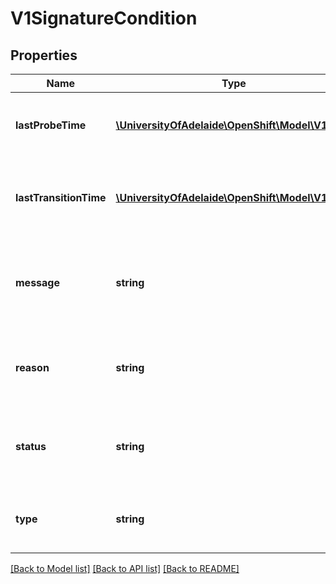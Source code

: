 # V1SignatureCondition

## Properties
Name | Type | Description | Notes
------------ | ------------- | ------------- | -------------
**lastProbeTime** | [**\UniversityOfAdelaide\OpenShift\Model\V1Time**](V1Time.md) | Last time the condition was checked. | [optional] 
**lastTransitionTime** | [**\UniversityOfAdelaide\OpenShift\Model\V1Time**](V1Time.md) | Last time the condition transit from one status to another. | [optional] 
**message** | **string** | Human readable message indicating details about last transition. | [optional] 
**reason** | **string** | (brief) reason for the condition&#39;s last transition. | [optional] 
**status** | **string** | Status of the condition, one of True, False, Unknown. | 
**type** | **string** | Type of signature condition, Complete or Failed. | 

[[Back to Model list]](../README.md#documentation-for-models) [[Back to API list]](../README.md#documentation-for-api-endpoints) [[Back to README]](../README.md)


